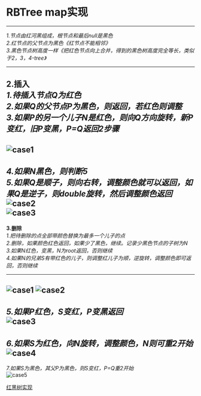 # RBTree map实现
---
*1.节点由红河黑组成，根节点和最后null是黑色*  
*2.红节点的父节点为黑色《红节点不能相邻》*  
*3.黑色节点树高度一样《把红色节点向上合并，得到的黑色树高度完全等长，类似于2，3，4-tree》*  

---
**2.插入**  
*1.待插入节点Q为红色*  
*2.如果Q的父节点P为黑色，则返回，若红色则调整*  
*3.如果P的另一个儿子N是红色，则向Q方向旋转，新P变红，旧P变黑，P=Q返回2步骤*  
---
![case1](https://upload.wikimedia.org/wikipedia/commons/thumb/d/d6/Red-black_tree_insert_case_3.svg/400px-Red-black_tree_insert_case_3.svg.png)  
---
*4.如果N黑色，则判断5*   
*5.如果Q是顺子，则向右转，调整颜色就可以返回，如果Q是逆子，则double旋转，然后调整颜色返回*   
![case2](https://upload.wikimedia.org/wikipedia/commons/thumb/8/89/Red-black_tree_insert_case_4.svg/400px-Red-black_tree_insert_case_4.svg.png)  
![case3](https://upload.wikimedia.org/wikipedia/commons/thumb/d/dc/Red-black_tree_insert_case_5.svg/400px-Red-black_tree_insert_case_5.svg.png)
---
**3.删除**  
*1.把待删除的点全部带颜色替换为最多一个儿子的点*  
*2.删除，如果颜色红色返回，如果少了黑色，继续。记录少黑色节点的子树为N*    
*3.如果N红色，变黑，N为root返回，否则继续*  
*4.如果N的兄弟S有带红色的儿子，则调整红儿子为顺，逆旋转，调整颜色即可返回，否则继续*  

---
![case1](https://upload.wikimedia.org/wikipedia/commons/thumb/9/99/Red-black_tree_delete_case_6_as_svg.svg/337px-Red-black_tree_delete_case_6_as_svg.svg.png)
![case2](https://upload.wikimedia.org/wikipedia/commons/thumb/3/36/Red-black_tree_delete_case_5_as_svg.svg/243px-Red-black_tree_delete_case_5_as_svg.svg.png)  
---
*5.如果P红色，S变红，P变黑返回*  
![case3](https://upload.wikimedia.org/wikipedia/commons/thumb/3/3d/Red-black_tree_delete_case_4_as_svg.svg/337px-Red-black_tree_delete_case_4_as_svg.svg.png)  
---
*6.如果S为红色，向N旋转，调整颜色，N则可重2开始*  
![case4](https://upload.wikimedia.org/wikipedia/commons/thumb/5/5c/Red-black_tree_delete_case_2_as_svg.svg/337px-Red-black_tree_delete_case_2_as_svg.svg.png)  
---
*7.如果S为黑色，其父P为黑色，则S变红，P=Q重2开始*   
![case5](https://upload.wikimedia.org/wikipedia/commons/thumb/a/a0/Red-black_tree_delete_case_3_as_svg.svg/337px-Red-black_tree_delete_case_3_as_svg.svg.png)

[红黑树实现](结构算法/rb_map.cpp)
